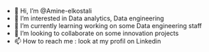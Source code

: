 - 👋 Hi, I’m @Amine-elkostali
- 👀 I’m interested in Data analytics, Data engineering 
- 🌱 I’m currently learning working on some Data engineering staff
- 💞️ I’m looking to collaborate on some innovation projects
- 📫 How to reach me : look at my profil on Linkedin

<!---
Amine-elkostali/Amine-elkostali is a ✨ special ✨ repository because its `README.md` (this file) appears on your GitHub profile.
You can click the Preview link to take a look at your changes.
--->
